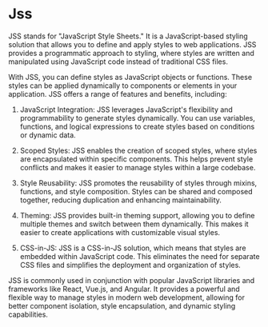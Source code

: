 # Jss

JSS stands for "JavaScript Style Sheets." It is a JavaScript-based styling solution that allows you to define and apply styles to web applications. JSS provides a programmatic approach to styling, where styles are written and manipulated using JavaScript code instead of traditional CSS files.

With JSS, you can define styles as JavaScript objects or functions. These styles can be applied dynamically to components or elements in your application. JSS offers a range of features and benefits, including:

1. JavaScript Integration: JSS leverages JavaScript's flexibility and programmability to generate styles dynamically. You can use variables, functions, and logical expressions to create styles based on conditions or dynamic data.

2. Scoped Styles: JSS enables the creation of scoped styles, where styles are encapsulated within specific components. This helps prevent style conflicts and makes it easier to manage styles within a large codebase.

3. Style Reusability: JSS promotes the reusability of styles through mixins, functions, and style composition. Styles can be shared and composed together, reducing duplication and enhancing maintainability.

4. Theming: JSS provides built-in theming support, allowing you to define multiple themes and switch between them dynamically. This makes it easier to create applications with customizable visual styles.

5. CSS-in-JS: JSS is a CSS-in-JS solution, which means that styles are embedded within JavaScript code. This eliminates the need for separate CSS files and simplifies the deployment and organization of styles.

JSS is commonly used in conjunction with popular JavaScript libraries and frameworks like React, Vue.js, and Angular. It provides a powerful and flexible way to manage styles in modern web development, allowing for better component isolation, style encapsulation, and dynamic styling capabilities.
